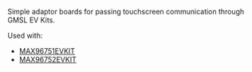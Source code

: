 Simple adaptor boards for passing touchscreen communication through GMSL EV Kits.

Used with:
* [MAX96751EVKIT](https://www.analog.com/en/products/max96751.html)
* [MAX96752EVKIT](https://www.analog.com/en/products/max96752.html)
